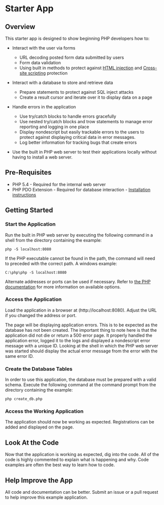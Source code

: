 # Starter App

## Overview

This starter app is designed to show beginning PHP developers how to:

* Interact with the user via forms

    * URL decoding posted form data submitted by users
    * Form data validation
    * Using built in methods to protect against [HTML injection](https://www.owasp.org/index.php/HTML_Injection) and
     [Cross-site scripting](https://www.owasp.org/index.php/Cross-site_Scripting_\(XSS\)) protection

* Interact with a database to store and retrieve data

    * Prepare statements to protect against SQL inject attacks
    * Create a result cursor and iterate over it to display data on a page

* Handle errors in the application

    * Use try/catch blocks to handle errors gracefully
    * Use nested try/catch blocks and trow statements to manage error reporting and logging in one place
    * Display nondescript but easily trackable errors to the users to protect against displaying critical data in error messages.
    * Log better information for tracking bugs that create errors

* Use the built in PHP web server to test their applications locally without having to install a web server.

## Pre-Requisites

*   PHP 5.4 - Required for the internal web server
*   PHP PDO Extension - Required for database interaction - [Installation instructions](http://us2.php.net/manual/en/pdo.installation.php)

## Getting Started

### Start the Application

Run the built in PHP web server by executing the following command in a shell from the directory containing the example:

    php -S localhost:8080

If the PHP executable cannot be found in the path, the command will need to preceded with the correct path.  A windows example:

    C:\php\php -S localhost:8080

Alternate addresses or ports can be used if necessary.  Refer to
[the PHP documentation](http://www.php.net/manual/en/features.commandline.webserver.php) for more information on
available options.

### Access the Application

Load the application in a browser at (http://localhost:8080). Adjust the URL if you changed the address or port.

The page will be displaying application errors.  This is to be expected as the database has not been created.  The
important thing to note here is that the application did not die or return a 500 error page.  It properly handled the
application error, logged it to the logs and displayed a nondescript error message with a unique ID.  Looking at the
shell in which the PHP web server was started should display the actual error message from the error with the same
error ID.

### Create the Database Tables

In order to use this application, the database must be prepared with a valid schema.
Execute the following command at the command prompt from the directory containing the example:

    php create_db.php

### Access the Working Application

The application should now be working as expected.  Registrations can be added and displayed on the page.

## Look At the Code

Now that the application is working as expected, dig into the code.  All of the code is highly commented to explain
what is happening and why.  Code examples are often the best way to learn how to code.

## Help Improve the App

All code and documentation can be better.  Submit an issue or a pull request to help improve this example application.
